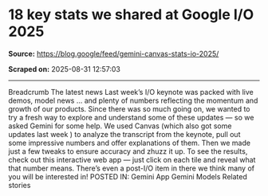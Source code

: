 # 18 key stats we shared at Google I/O 2025

**Source:** https://blog.google/feed/gemini-canvas-stats-io-2025/

**Scraped on:** 2025-08-31 12:57:03

---

Breadcrumb
The latest news
Last week’s
I/O keynote
was packed with live demos, model news … and plenty of numbers reflecting the momentum and growth of our products. Since there was so much going on, we wanted to try a fresh way to explore and understand some of these updates — so we asked Gemini for some help. We used
Canvas
(which also got
some updates last week
) to analyze the transcript from the keynote, pull out some impressive numbers and offer explanations of them. Then we made just a few tweaks to ensure accuracy and zhuzz it up.
To see the results, check out
this interactive web app
— just click on each tile and reveal what that number means. There’s even a post-I/O item in there we think many of you will be interested in!
POSTED IN:
Gemini App
Gemini Models
Related stories